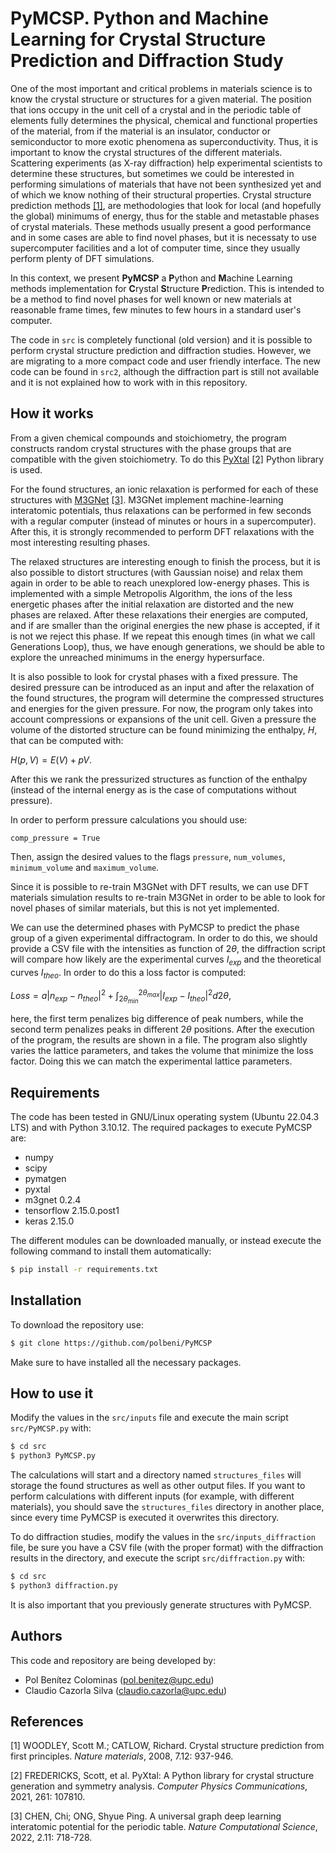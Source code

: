 # PyMCSP. Python and Machine Learning for Crystal Structure Prediction and Diffraction Study

One of the most important and critical problems in materials science is to know the crystal structure or structures for a given material. The position that ions occupy in the unit cell of a crystal and in the periodic table of elements fully determines the physical, chemical and functional properties of the material, from if the material is an insulator, conductor or semiconductor to more exotic phenomena as superconductivity. Thus, it is important to know the crystal structures of the different materials. Scattering experiments (as X-ray diffraction) help experimental scientists to determine these structures, but sometimes we could be interested in performing simulations of materials that have not been synthesized yet and of which we know nothing of their structural properties. Crystal structure prediction methods [[1]](#1), are methodologies that look for local (and hopefully the global) minimums of energy, thus for the stable and metastable phases of crystal materials. These methods usually present a good performance and in some cases are able to find novel phases, but it is necessaty to use supercomputer facilities and a lot of computer time, since they usually perform plenty of DFT simulations.

In this context, we present **PyMCSP** a **P**ython and **M**achine Learning methods implementation for **C**rystal **S**tructure **P**rediction. This is intended to be a method to find novel phases for well known or new materials at reasonable frame times, few minutes to few hours in a standard user's computer.

The code in `src` is completely functional (old version) and it is possible to perform crystal structure prediction and diffraction studies. However, we are migrating to a more compact code and user friendly interface. The new code can be found in `src2`, although the diffraction part is still not available and it is not explained how to work with in this repository.

## How it works

From a given chemical compounds and stoichiometry, the program constructs random crystal structures with the phase groups that are compatible with the given stoichiometry. To do this [PyXtal](https://github.com/qzhu2017/PyXtal) [[2]](#2) Python library is used.

For the found structures, an ionic relaxation is performed for each of these structures with [M3GNet](https://github.com/materialsvirtuallab/m3gnet) [[3]](#3). M3GNet implement machine-learning interatomic potentials, thus relaxations can be performed in few seconds with a regular computer (instead of minutes or hours in a supercomputer). After this, it is strongly recommended to perform DFT relaxations with the most interesting resulting phases.

The relaxed structures are interesting enough to finish the process, but it is also possible to distort structures (with Gaussian noise) and relax them again in order to be able to reach unexplored low-energy phases. This is implemented with a simple Metropolis Algorithm, the ions of the less energetic phases after the initial relaxation are distorted and the new phases are relaxed. After these relaxations their energies are computed, and if are smaller than the original energies the new phase is accepted, if it is not we reject this phase. If we repeat this enough times (in what we call Generations Loop), thus, we have enough generations, we should be able to explore the unreached minimums in the energy hypersurface. 

It is also possible to look for crystal phases with a fixed pressure. The desired pressure can be introduced as an input and after the relaxation of the found structures, the program will determine the compressed structures and energies for the given pressure. For now, the program only takes into account compressions or expansions of the unit cell. Given a pressure the volume of the distorted structure can be found minimizing the enthalpy, $H$, that can be computed with:

$H(p,V)=E(V)+pV.$

After this we rank the pressurized structures as function of the enthalpy (instead of the internal energy as is the case of computations without pressure).

In order to perform pressure calculations you should use:

```
comp_pressure = True
```
Then, assign the desired values to the flags `pressure`, `num_volumes`, `minimum_volume` and `maximum_volume`.

Since it is possible to re-train M3GNet with DFT results, we can use DFT materials simulation results to re-train M3GNet in order to be able to look for novel phases of similar materials, but this is not yet implemented.

We can use the determined phases with PyMCSP to predict the phase group of a given experimental diffractogram. In order to do this, we should provide a CSV file with the intensities as function of $2\theta$, the diffraction script will compare how likely are the experimental curves $I_{exp}$ and the theoretical curves $I_{theo}$. In order to do this a loss factor is computed:

$Loss=a\left|n_{exp} - n_{theo} \right|^{2} + \int_{2\theta_{min}}^{2\theta_{max}}\left| I_{exp} -I_{theo} \right|^{2}d2\theta,$

here, the first term penalizes big difference of peak numbers, while the second term penalizes peaks in different $2\theta$ positions. After the execution of the program, the results are shown in a file. The program also slightly varies the lattice parameters, and takes the volume that minimize the loss factor. Doing this we can match the experimental lattice parameters.

## Requirements

The code has been tested in GNU/Linux operating system (Ubuntu 22.04.3 LTS) and with Python 3.10.12. The required packages to execute PyMCSP are: 
- numpy
- scipy
- pymatgen
- pyxtal
- m3gnet 0.2.4
- tensorflow 2.15.0.post1
- keras 2.15.0

The different modules can be downloaded manually, or instead execute the following command to install them automatically:
```bash
$ pip install -r requirements.txt
```

## Installation

To download the repository use:

```bash
$ git clone https://github.com/polbeni/PyMCSP
```

Make sure to have installed all the necessary packages.

## How to use it

Modify the values in the `src/inputs` file and execute the main script `src/PyMCSP.py` with:

```bash
$ cd src
$ python3 PyMCSP.py
```

The calculations will start and a directory named `structures_files` will storage the found structures as well as other output files. If you want to perform calculations with different inputs (for example, with different materials), you should save the `structures_files` directory in another place, since every time PyMCSP is executed it overwrites this directory.

To do diffraction studies, modify the values in the `src/inputs_diffraction` file, be sure you have a CSV file (with the proper format) with the diffraction results in the directory, and execute the script `src/diffraction.py` with:

```bash
$ cd src
$ python3 diffraction.py
```

It is also important that you previously generate structures with PyMCSP.

## Authors

This code and repository are being developed by:
- Pol Benítez Colominas (pol.benitez@upc.edu)
- Claudio Cazorla Silva (claudio.cazorla@upc.edu)

## References

<a id="1">[1]</a> 
WOODLEY, Scott M.; CATLOW, Richard. Crystal structure prediction from first principles. <em>Nature materials</em>, 2008, 7.12: 937-946.

<a id="2">[2]</a> 
FREDERICKS, Scott, et al. PyXtal: A Python library for crystal structure generation and symmetry analysis. <em>Computer Physics Communications</em>, 2021, 261: 107810.

<a id="3">[3]</a> 
CHEN, Chi; ONG, Shyue Ping. A universal graph deep learning interatomic potential for the periodic table. <em>Nature Computational Science</em>, 2022, 2.11: 718-728.


